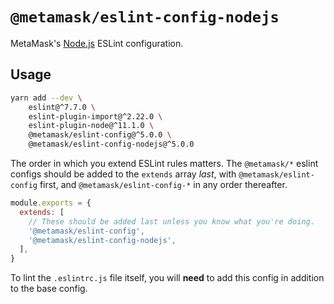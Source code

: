 # `@metamask/eslint-config-nodejs`

MetaMask's [Node.js](https://nodejs.org) ESLint configuration.

## Usage

```bash
yarn add --dev \
    eslint@^7.7.0 \
    eslint-plugin-import@^2.22.0 \
    eslint-plugin-node@^11.1.0 \
    @metamask/eslint-config@^5.0.0 \
    @metamask/eslint-config-nodejs@^5.0.0
```

The order in which you extend ESLint rules matters.
The `@metamask/*` eslint configs should be added to the `extends` array _last_,
with `@metamask/eslint-config` first, and `@metamask/eslint-config-*` in any
order thereafter.

```js
module.exports = {
  extends: [
    // These should be added last unless you know what you're doing.
    '@metamask/eslint-config',
    '@metamask/eslint-config-nodejs',
  ],
}
```

To lint the `.eslintrc.js` file itself, you will **need** to add this config in addition to the base config.
